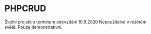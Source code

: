 # PHPCRUD
Školní projekt s termínem odevzdání 10.6.2020
Nepoužitelné v reálném světě.
Pouze demonstrativní.
